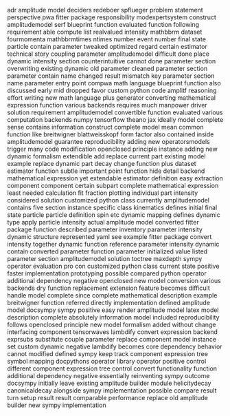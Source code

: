 adr amplitude model deciders redeboer spflueger problem statement perspective pwa fitter package responsibility modexpertsystem construct amplitudemodel serf blueprint function evaluated function following requirement able compute list realvalued intensity mathbbrm dataset fourmomenta mathbbrmtimes ntimes number event number final state particle contain parameter tweaked optimized regard certain estimator technical story coupling parameter amplitudemodel difficult done place dynamic intensity section counterintuitive cannot done parameter section overwriting existing dynamic old parameter cleaned parameter section parameter contain name changed result mismatch key parameter section name parameter entry point compwa math language blueprint function also discussed early mid dropped favor custom python code amplitf reasoning effort writing new math language plus generator converting mathematical expression function various backends requires much manpower driver solution requirement amplitudemodel convertible function evaluated various computation backends numpy tensorflow theano jax ideally model complete sense contains information construct complete model mean common function like breitwigner blattweisskopf form factor also contained inside amplitudemodel guarantee reproducibility adding new operatorsmodels trigger many code modification openclosed principle instance adding new dynamic formalism extendible add replace current part existing model example replace dynamic part decay change function plus dataset estimator function subtle important point function hide detail backend mathematical expression yet extendable estimator definition easy extraction component component certain subpart complete mathematical expression least needed calculation fit fraction plotting individual part intensity considered solution customized python class currently amplitudemodel contains five section instance specific class kinematics defines initial final state particle particle definition spin etc dynamic mapping defines dynamic type apply particle intensity actual amplitude model converted fitter package function described parameter inventory parameter intensity dynamic structure represented yaml see example fitter package convert intensity together dynamic function reference parameter intensity dynamic contain converted parameter function parameter initialized value listed parameter section amplitudemodel solution toctree maxdepth sympy operator evaluation pro con customized python class current state positive faster implementation prototyping possible compared python operator additional dependency negative openclosed new model conversion various backends dry function replacement extension feature becomes difficult handle model complete since complete mathematical description example breitwigner function referred directly implementation defined amplitude model docsympy sympy positive easy render amplitude model latex model description complete absolutely information model included reproducibility follows openclosed principle new model formalism added without change interfacing component tensorwaves lambdify convert expression backend exprsubs substitute couple parameter replace component model instance set custom dynamic negative lambdify becomes core dependency behavior cannot modified defined sympy keep track component expression tree symbol mapping docpythons operator library operator positive control different component expression tree control convert functionality function additional dependency negative essentially reinventing sympy outcome docsympy initially leave existing amplitude builder module helicitydecay canonicaldecay alongside sympy implementation possible compare result turn setup result result comparable performance replace old amplitude builder new sympy implementation